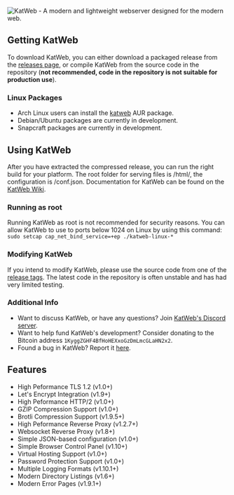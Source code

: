 <img src="https://kittyhacker101.tk/KatWeb.png" alt="KatWeb - A modern and lightweight webserver designed for the modern web."></img> 

## Getting KatWeb
To download KatWeb, you can either download a packaged release from the [releases page](https://github.com/kittyhacker101/KatWeb/releases), or compile KatWeb from the source code in the repository (**not recommended, code in the repository is not suitable for production use**).

### Linux Packages
- Arch Linux users can install the [katweb](https://aur.archlinux.org/packages/katweb/) AUR package.
- Debian/Ubuntu packages are currently in development.
- Snapcraft packages are currently in development.

## Using KatWeb
After you have extracted the compressed release, you can run the right build for your platform.
The root folder for serving files is /html/, the configuration is /conf.json.
Documentation for KatWeb can be found on the [KatWeb Wiki](https://github.com/kittyhacker101/KatWeb/wiki).

### Running as root
Running KatWeb as root is not recommended for security reasons. You can allow KatWeb to use to ports below 1024 on Linux by using this command: `sudo setcap cap_net_bind_service=+ep ./katweb-linux-*`

### Modifying KatWeb
If you intend to modify KatWeb, please use the source code from one of the [release tags](https://github.com/kittyhacker101/KatWeb/tags). The latest code in the repository is often unstable and has had very limited testing.

### Additional Info
- Want to discuss KatWeb, or have any questions? Join [KatWeb's Discord server](https://discord.gg/Wy2kHBg).
- Want to help fund KatWeb's development? Consider donating to the Bitcoin address `1KyggZGHF4BfHoHEXxoGzDmLmcGLaHN2x2`.
- Found a bug in KatWeb? Report it [here](https://github.com/kittyhacker101/KatWeb/issues).

## Features
- High Peformance TLS 1.2 (v1.0+)
- Let's Encrypt Integration (v1.9+)
- High Peformance HTTP/2 (v1.0+)
- GZIP Compression Support (v1.0+)
- Brotli Compression Support (v1.9.5+)
- High Peformance Reverse Proxy (v1.2.7+)
- Websocket Reverse Proxy (v1.8+)
- Simple JSON-based configuration (v1.0+)
- Simple Browser Control Panel (v1.10+)
- Virtual Hosting Support (v1.0+)
- Password Protection Support (v1.0+)
- Multiple Logging Formats (v1.10.1+)
- Modern Directory Listings (v1.6+)
- Modern Error Pages (v1.9.1+)
